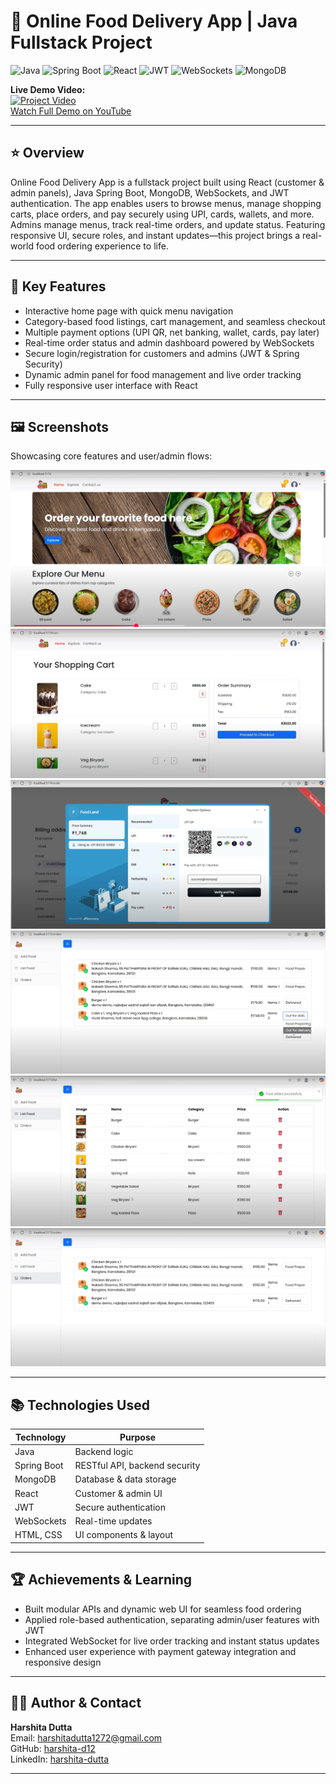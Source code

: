 # 🍔 Online Food Delivery App | Java Fullstack Project

![Java](https://img.shields.io/badge/Java-ED8B00?style=for-the-badge&logo=java&logoColor=white)
![Spring Boot](https://img.shields.io/badge/Spring_Boot-6DB33F?style=for-the-badge&logo=spring&logoColor=white)
![React](https://img.shields.io/badge/React-61DAFB?style=for-the-badge&logo=react&logoColor=black)
![JWT](https://img.shields.io/badge/JWT-000000?style=for-the-badge&logo=jwt&logoColor=white)
![WebSockets](https://img.shields.io/badge/WebSockets-007ACC?style=for-the-badge&logo=websockets&logoColor=white)
![MongoDB](https://img.shields.io/badge/MongoDB-269933?style=for-the-badge&logo=mongodb&logoColor=white)

**Live Demo Video:**  
[![Project Video](https://img.youtube.com/vi/eoRUlkIEgmE/0.jpg)](https://www.youtube.com/watch?v=eoRUlkIEgmE)  
[Watch Full Demo on YouTube](https://youtu.be/GJm99130qzo)  

---

## ⭐ Overview

Online Food Delivery App is a fullstack project built using React (customer & admin panels), Java Spring Boot, MongoDB, WebSockets, and JWT authentication. The app enables users to browse menus, manage shopping carts, place orders, and pay securely using UPI, cards, wallets, and more. Admins manage menus, track real-time orders, and update status. Featuring responsive UI, secure roles, and instant updates—this project brings a real-world food ordering experience to life.

---

## 🚀 Key Features

- Interactive home page with quick menu navigation
- Category-based food listings, cart management, and seamless checkout
- Multiple payment options (UPI QR, net banking, wallet, cards, pay later)
- Real-time order status and admin dashboard powered by WebSockets
- Secure login/registration for customers and admins (JWT & Spring Security)
- Dynamic admin panel for food management and live order tracking
- Fully responsive user interface with React

---

## 🖼️ Screenshots

Showcasing core features and user/admin flows:

![Home Page](./screenshots/Homepage.png)
![Shopping Cart](./screenshots/Shoppingcart.png)
![Checkout](./screenshots/checkout1.png)
![Admin Panel After Checkout](./screenshots/adminpanel2aftercheckout.png)
![Admin Panel](./screenshots/Adminpanel.png)
![Admin Panel 2](./screenshots/Adminpanel2.png)



---

## 📚 Technologies Used

| Technology   | Purpose                             |
|--------------|-------------------------------------|
| Java         | Backend logic                       |
| Spring Boot  | RESTful API, backend security       |
| MongoDB      | Database & data storage             |
| React        | Customer & admin UI                 |
| JWT          | Secure authentication               |
| WebSockets   | Real-time updates                   |
| HTML, CSS    | UI components & layout              |

---

## 🏆 Achievements & Learning

- Built modular APIs and dynamic web UI for seamless food ordering
- Applied role-based authentication, separating admin/user features with JWT
- Integrated WebSocket for live order tracking and instant status updates
- Enhanced user experience with payment gateway integration and responsive design

---



## 👩‍💻 Author & Contact

**Harshita Dutta**  
Email: [harshitadutta1272@gmail.com](mailto:harshitadutta1272@gmail.com)  
GitHub: [harshita-d12](https://github.com/harshita-d12)  
LinkedIn: [harshita-dutta](https://linkedin.com/in/harshita-dutta)

---

